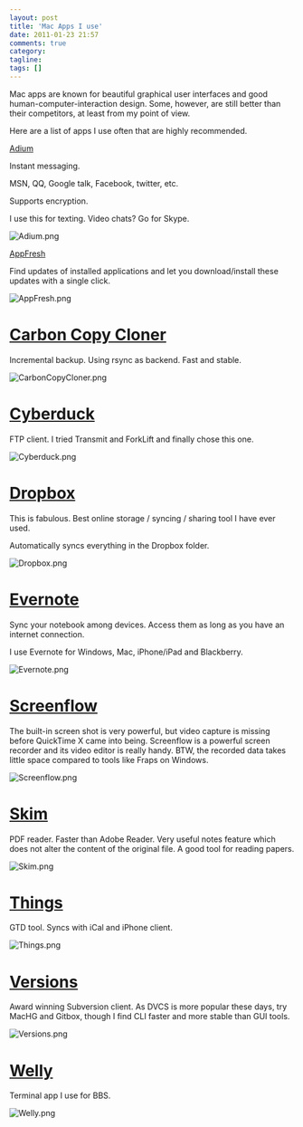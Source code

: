 ```yaml
---
layout: post
title: 'Mac Apps I use'
date: 2011-01-23 21:57
comments: true
category: 
tagline: 
tags: []
---
```

    

Mac apps are known for beautiful graphical user interfaces and good human-computer-interaction design. Some, however, are still better than their competitors, at least from my point of view.

Here are a list of apps I use often that are highly recommended.

[Adium](http://adium.im/)

Instant messaging.

MSN, QQ, Google talk, Facebook, twitter, etc.

Supports encryption.

I use this for texting. Video chats? Go for Skype.

![Adium.png](http://qingpei.me/images/in_post/adium.png)

[AppFresh](http://metaquark.de/appfresh/)

Find updates of installed applications and let you download/install these updates with a single click.

![AppFresh.png](http://qingpei.me/images/in_post/appfresh.png)

# [Carbon Copy Cloner](http://www.bombich.com/)

Incremental backup. Using rsync as backend. Fast and stable.

![CarbonCopyCloner.png](http://qingpei.me/images/in_post/carboncopycloner.png)

# [Cyberduck](http://cyberduck.ch/)

FTP client. I tried Transmit and ForkLift and finally chose this one.

![Cyberduck.png](http://qingpei.me/images/in_post/cyberduck.png)

# [Dropbox](http://db.tt/ZPyUSwT)

This is fabulous. Best online storage / syncing / sharing tool I have ever used.

Automatically syncs everything in the Dropbox folder.

![Dropbox.png](http://qingpei.me/images/in_post/dropbox.png)

# [Evernote](http://www.evernote.com/)

Sync your notebook among devices. Access them as long as you have an internet connection.

I use Evernote for Windows, Mac, iPhone/iPad and Blackberry.

![Evernote.png](http://qingpei.me/images/in_post/evernote.png)

# [Screenflow](http://www.telestream.net/screen-flow/overview.htm)

The built-in screen shot is very powerful, but video capture is missing before QuickTime X came into being. Screenflow is a powerful screen recorder and its video editor is really handy. BTW, the recorded data takes little space compared to tools like Fraps on Windows.

![Screenflow.png](http://qingpei.me/images/in_post/screenflow.png)

# [Skim](http://skim-app.sourceforge.net/)

PDF reader. Faster than Adobe Reader. Very useful notes feature which does not alter the content of the original file. A good tool for reading papers.

![Skim.png](http://qingpei.me/images/in_post/skim.png)

# [Things](http://culturedcode.com/things/)

GTD tool. Syncs with iCal and iPhone client.

![Things.png](http://qingpei.me/images/in_post/things.png)

# [Versions](http://versionsapp.com/)

Award winning Subversion client. As DVCS is more popular these days, try MacHG and Gitbox, though I find CLI faster and more stable than GUI tools.

![Versions.png](http://qingpei.me/images/in_post/versions.png)

# [Welly](http://code.google.com/p/welly/)

Terminal app I use for BBS.

![Welly.png](http://qingpei.me/images/in_post/welly.png)
